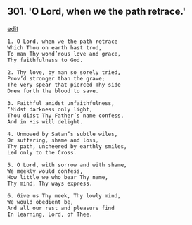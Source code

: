 
## 301.  'O Lord, when we the path retrace.'
[edit](https://docs.google.com/document/d/1zwaggqPRZNSq4N7HZNUnArS93Ko_LAI6/edit?mode=html)



    1. O Lord, when we the path retrace
    Which Thou on earth hast trod,
    To man Thy wond’rous love and grace, 
    Thy faithfulness to God.

    2. Thy love, by man so sorely tried,
    Prov’d stronger than the grave;
    The very spear that pierced Thy side 
    Drew forth the blood to save.

    3. Faithful amidst unfaithfulness,
    ’Midst darkness only light,
    Thou didst Thy Father’s name confess, 
    And in His will delight.

    4. Unmoved by Satan’s subtle wiles,
    Or suffering, shame and loss,
    Thy path, uncheered by earthly smiles, 
    Led only to the Cross.

    5. O Lord, with sorrow and with shame,
    We meekly would confess,
    How little we who bear Thy name, 
    Thy mind, Thy ways express.

    6. Give us Thy meek, Thy lowly mind,
    We would obedient be,
    And all our rest and pleasure find 
    In learning, Lord, of Thee.
